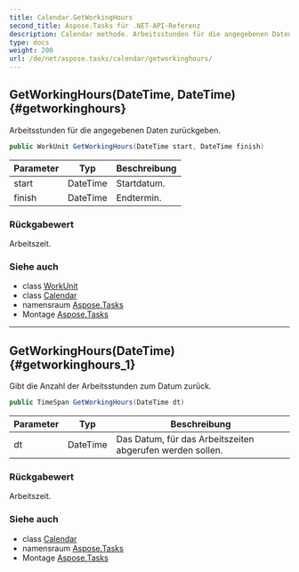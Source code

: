 ```yaml
---
title: Calendar.GetWorkingHours
second_title: Aspose.Tasks für .NET-API-Referenz
description: Calendar methode. Arbeitsstunden für die angegebenen Daten zurückgeben.
type: docs
weight: 200
url: /de/net/aspose.tasks/calendar/getworkinghours/
---
```

## GetWorkingHours(DateTime, DateTime) {#getworkinghours}

Arbeitsstunden für die angegebenen Daten zurückgeben.

```csharp
public WorkUnit GetWorkingHours(DateTime start, DateTime finish)
```

| Parameter | Typ | Beschreibung |
| --- | --- | --- |
| start | DateTime | Startdatum. |
| finish | DateTime | Endtermin. |

### Rückgabewert

Arbeitszeit.

### Siehe auch

* class [WorkUnit](../../workunit/)
* class [Calendar](../)
* namensraum [Aspose.Tasks](../../calendar/)
* Montage [Aspose.Tasks](../../../)

---

## GetWorkingHours(DateTime) {#getworkinghours_1}

Gibt die Anzahl der Arbeitsstunden zum Datum zurück.

```csharp
public TimeSpan GetWorkingHours(DateTime dt)
```

| Parameter | Typ | Beschreibung |
| --- | --- | --- |
| dt | DateTime | Das Datum, für das Arbeitszeiten abgerufen werden sollen. |

### Rückgabewert

Arbeitszeit.

### Siehe auch

* class [Calendar](../)
* namensraum [Aspose.Tasks](../../calendar/)
* Montage [Aspose.Tasks](../../../)



